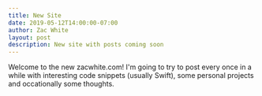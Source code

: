 ```yaml
---
title: New Site
date: 2019-05-12T14:00:00-07:00
author: Zac White
layout: post
description: New site with posts coming soon
---
```


Welcome to the new zacwhite.com! I'm going to try to post every once in a while with interesting code snippets (usually Swift), some personal projects and occationally some thoughts.
